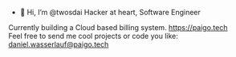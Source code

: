 - 👋 Hi, I’m @twosdai
Hacker at heart, Software Engineer

Currently building a Cloud based billing system. https://paigo.tech   
Feel free to send me cool projects or code you like: daniel.wasserlauf@paigo.tech


<!---
twosdai/twosdai is a ✨ special ✨ repository because its `README.md` (this file) appears on your GitHub profile.
You can click the Preview link to take a look at your changes.
--->
